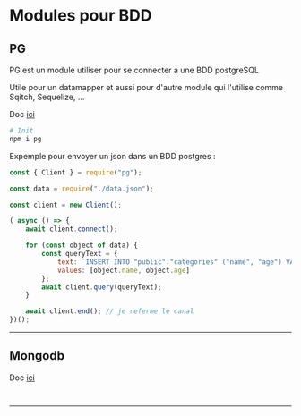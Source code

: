 # Modules pour BDD

## PG

PG est un module utiliser pour se connecter a une BDD postgreSQL

Utile pour un datamapper et aussi pour d'autre module qui l'utilise comme Sqitch, Sequelize, ...

Doc [ici](https://node-postgres.com/)

```bash
# Init
npm i pg
```

Expemple pour envoyer un json dans un BDD postgres :

```js
const { Client } = require("pg");

const data = require("./data.json");

const client = new Client();

( async () => {
    await client.connect();

    for (const object of data) {
        const queryText = { 
            text: `INSERT INTO "public"."categories" ("name", "age") VALUES ($1, $2)`,
            values: [object.name, object.age]
        };
        await client.query(queryText);
    }

    await client.end(); // je referme le canal
})();
```

---

## Mongodb

Doc [ici](https://github.com/mongodb/node-mongodb-native)

```js



```

---